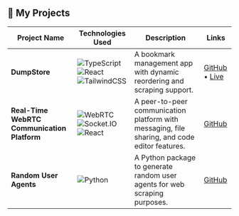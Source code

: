 ## 🚀 My Projects

| Project Name | Technologies Used | Description | Links |
|--------------|-------------------|-------------|-------|
| **DumpStore**<br>| ![TypeScript](https://img.shields.io/badge/TypeScript-3178C6?logo=typescript&logoColor=white) ![React](https://img.shields.io/badge/React-61DAFB?logo=react&logoColor=black) ![TailwindCSS](https://img.shields.io/badge/TailwindCSS-38B2AC?logo=tailwind-css&logoColor=white) | A bookmark management app with dynamic reordering and scraping support. | [GitHub](https://github.com/manzil-infinity180/DumpStore) • [Live](https://dumpstore.example.com) |
| **Real-Time WebRTC Communication Platform**<br>| ![WebRTC](https://img.shields.io/badge/WebRTC-333333?logo=webrtc&logoColor=white) ![Socket.IO](https://img.shields.io/badge/Socket.IO-010101?logo=socket.io&logoColor=white)![React](https://img.shields.io/badge/React-61DAFB?logo=react&logoColor=black) | A peer-to-peer communication platform with messaging, file sharing, and code editor features. | [GitHub](https://github.com/manzil-infinity180/Real-Time-WebRTC-Communication-Platform) |
| **Random User Agents**<br>| ![Python](https://img.shields.io/badge/Python-3776AB?logo=python&logoColor=white) | A Python package to generate random user agents for web scraping purposes. | [GitHub](https://github.com/manzil-infinity180/Random-User-Agents) |
